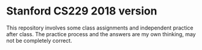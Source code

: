 # Stanford CS229 2018 version

This repository involves some class assignments and independent practice after class. The practice process and the answers are my own thinking, may not be completely correct.
